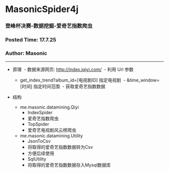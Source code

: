 # MasonicSpider4j
### 登峰杯决赛-数据挖掘-爱奇艺指数爬虫
### Posted Time: 17.7.25
### Author: Masonic

------

- 原理
  - 数据来源网页: http://index.iqiyi.com/
  - 利用 Url 参数
  - get_index_trend?album_id=[电视剧ID] 指定电视剧
  - &time_window=[时间] 指定时间范围
  - 获取爱奇艺指数数据
 
- 结构
  - me.masonic.datamining.Qiyi
    - IndexSpider
    - 爱奇艺指数爬虫
    - TopSpider
    - 爱奇艺电视剧风云榜爬虫
  - me.masonic.datamining.Utility
    - JsonToCsv
    - 将取得的爱奇艺指数数据转为Csv
    - 方便后续使用
    - SqlUtility
    - 将取得的爱奇艺指数数据存入Mysql数据库
